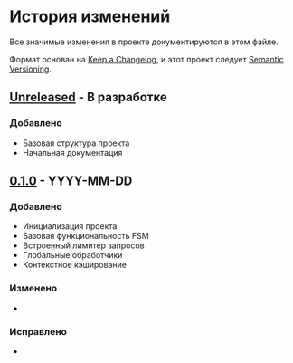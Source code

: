 # История изменений

Все значимые изменения в проекте документируются в этом файле.

Формат основан на [Keep a Changelog](https://keepachangelog.com/ru/1.0.0/),
и этот проект следует [Semantic Versioning](https://semver.org/lang/ru/).

## [Unreleased] - В разработке

### Добавлено
- Базовая структура проекта
- Начальная документация

## [0.1.0] - YYYY-MM-DD

### Добавлено
- Инициализация проекта
- Базовая функциональность FSM
- Встроенный лимитер запросов
- Глобальные обработчики
- Контекстное кэширование

### Изменено
- 

### Исправлено
- 

[Unreleased]: https://github.com/username/repo/compare/v0.1.0...HEAD
[0.1.0]: https://github.com/username/repo/releases/tag/v0.1.0 